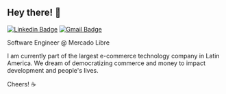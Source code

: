 ## Hey there! 👋

[![Linkedin Badge](https://img.shields.io/badge/LinkedIn-7678ed?style=for-the-badge&logo=Linkedin&logoColor=white&link=https://linkedin.com/in/higosampaio/)](https://linkedin.com/in/higosampaio/)
[![Gmail Badge](https://img.shields.io/badge/Gmail-7678ed?style=for-the-badge&logo=Gmail&logoColor=white&link=mailto:hglbsm@gmail.com)](mailto:hglbsm@gmail.com)

Software Engineer @ Mercado Libre

I am currently part of the largest e-commerce technology company in Latin America. We dream of democratizing commerce and money to impact development and people's lives.

Cheers! ☕
